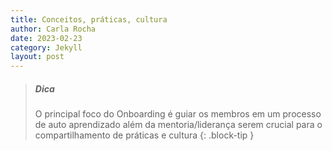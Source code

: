 ```yaml
---
title: Conceitos, práticas, cultura
author: Carla Rocha
date: 2023-02-23
category: Jekyll
layout: post
---
```



> ##### Dica
>
> O principal foco do Onboarding é guiar os membros em um processo de auto aprendizado 
> além da mentoria/liderança serem crucial para o compartilhamento de práticas e cultura
{: .block-tip }